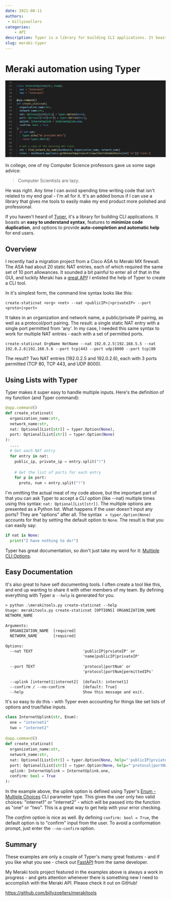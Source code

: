 ```yaml
---
date: 2021-08-11
authors:
 - billyzoellers
categories:
    - API
description: Typer is a library for building CLI applications. It boasts a simple syntax, features to minimize code duplication, and options to provide auto-completion and help for end users. It's great for creating automation tools while not sweating all the complexity of building a good CLI tool.
slug: meraki-typer
---
```


# Meraki automation using Typer

![Screenshot](snippet.png)

In college, one of my Computer Science professors gave us some sage advice: 

> Computer Scientists are lazy.

He was right.
Any time I can avoid spending time writing code that isn't related to my end goal - I'm all for it. It's an added bonus if I can use a library that gives me tools to easily make my end product more polished and professional.

If you haven't heard of [Typer](https://github.com/tiangolo/typer), it's a library for building CLI applications. It boasts an **easy to understand syntax**, features to **minimize code duplication**, and options to provide **auto-completion and automatic help** for end users.

<!-- more -->

## Overview

I recently had a migration project from a Cisco ASA to Meraki MX firewall. The ASA had about 20 static NAT entries, each of which required the same set of 10 port allowances. It sounded a bit painful to enter all of that in the GUI, and luckily Meraki has a [great API](https://create.meraki.io)! I enlisted the help of Typer to create a CLI tool.

In it's simplest form, the command line syntax looks like this:

```
create-staticnat <org> <net> --nat <publicIP>|<privateIP> --port <proto>|<port>
```

It takes in an organization and network name, a public/private IP pairing, as well as a protocol/port pairing. The result: a single static NAT entry with a single port permitted from 'any'.
In my case, I needed this same syntax to work for multiple NAT entries - each with a set of permitted ports.

```
create-staticnat OrgName NetName --nat 192.0.2.5|192.168.5.5 --nat 192.0.2.6|192.168.5.6 --port tcp|443 --port udp|8000 --port tcp|80
```

The result? Two NAT entries (192.0.2.5 and 192.0.2.6), each with 3 ports permitted (TCP 80, TCP 443, and UDP 8000).

## Using Lists with Typer

Typer makes it super easy to handle multiple inputs. Here's the definition of my function (and Typer command):

``` py title="Typer command definition"
@app.command()
def create_staticnat(
  organization_name:str,
  network_name:str,
  nat: Optional[List[str]] = typer.Option(None),
  port: Optional[List[str]] = typer.Option(None)
):
  ....
  # Get each NAT entry
  for entry in nat:
    public_ip, private_ip = entry.split("!")

    # Get the list of ports for each entry
    for p in port:
      proto, num = entry.split("!")
```

I'm omitting the actual meat of my code above, but the important part of that you can ask Typer to accept a *CLI option* (like --nat) multiple times using this syntax: `nat: Optional[List[str]]`. The multiple options are presented as a Python list. 
What happens if the user doesn't input any ports? They are "options" after all. The syntax ` = typer.Option(None)` accounts for that by setting the default option to `None`. The result is that you can easily say:

``` py
if nat is None:
  print("I have nothing to do!")
```

Typer has great documentation, so don't just take my word for it: [Multiple CLI Options](https://typer.tiangolo.com/tutorial/multiple-values/multiple-options/).

## Easy Documentation

It's also great to have self documenting tools. I often create a tool like this, and end up wanting to share it with other members of my team. By defining everything with Typer a `--help` is generated for you.

``` title="Typer --help documentiation"
> python .\merakitools.py create-staticnat --help
Usage: merakitools.py create-staticnat [OPTIONS] ORGANIZATION_NAME NETWORK_NAME

Arguments:
  ORGANIZATION_NAME  [required]
  NETWORK_NAME       [required]

Options:
  --nat TEXT                      'publicIP|prviateIP' or
                                  'name|publicIP|privateIP'

  --port TEXT                     'protocol|portNum' or
                                  'protocol|portNum|permittedIPs'

  --uplink [internet1|internet2]  [default: internet1]
  --confirm / --no-confirm        [default: True]
  --help                          Show this message and exit.
```

It's so easy to do this - with Typer even accounting for things like set lists of options and true/false inputs.

``` py title="Enum used with Typer"
class InternetUplink(str, Enum):
  one = "internet1"
  two = "internet2"

@app.command()
def create_staticnat(
  organization_name:str,
  network_name:str,
  nat: Optional[List[str]] = typer.Option(None, help="'publicIP|prviateIP' or 'name|publicIP|privateIP'"),
  port: Optional[List[str]] = typer.Option(None, help="'protocol|portNum' or 'protocol|portNum|permittedIPs'"),
  uplink: InternetUplink = InternetUplink.one,
  confirm: bool = True
):
```

In the example above, the uplink option is defined using Typer's [Enum - Multiple Choices](https://typer.tiangolo.com/tutorial/parameter-types/enum/) CLI parameter type. This gives the user only two valid choices: "internet1" or "internet2" - which will be passed into the function as "one" or "two". This is a great way to get help with your error checking.

The *confirm* option is nice as well. By defining `confirm: bool = True`, the default option is to "confirm" input from the user. To avoid a conformation prompt, just enter the `--no-confirm` option.

## Summary

These examples are only a couple of Typer's many great features - and if you like what you see - check out [FastAPI](https://fastapi.tiangolo.com/) from the same developer.

My Meraki tools project featured in the examples above is always a work in progress - and gets attention whenever there is something new I need to accomplish with the Meraki API. Please check it out on GitHub!

https://github.com/billyzoellers/merakitools